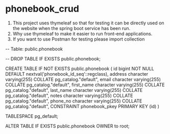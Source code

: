# phonebook_crud


1. This project uses thymeleaf so that for testing it can be directly used on the website when the spring boot service has been run.
2. Why use thymeleaf to make it easier to run front-end applications.
3. If you want to use Postman for testing please import collection


-- Table: public.phonebook

-- DROP TABLE IF EXISTS public.phonebook;

CREATE TABLE IF NOT EXISTS public.phonebook
(
    id bigint NOT NULL DEFAULT nextval('phonebook_id_seq'::regclass),
    address character varying(255) COLLATE pg_catalog."default",
    email character varying(255) COLLATE pg_catalog."default",
    first_name character varying(255) COLLATE pg_catalog."default",
    last_name character varying(255) COLLATE pg_catalog."default",
    notes character varying(255) COLLATE pg_catalog."default",
    phone_no character varying(255) COLLATE pg_catalog."default",
    CONSTRAINT phonebook_pkey PRIMARY KEY (id)
)

TABLESPACE pg_default;

ALTER TABLE IF EXISTS public.phonebook
    OWNER to root;
